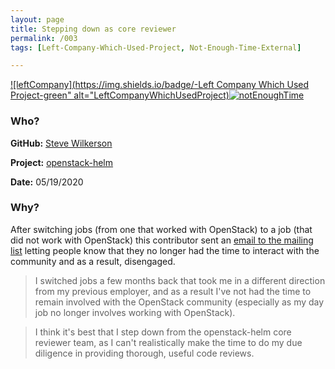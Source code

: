 ```yaml
---
layout: page
title: Stepping down as core reviewer
permalink: /003
tags: [Left-Company-Which-Used-Project, Not-Enough-Time-External]

---
```


[![leftCompany](https://img.shields.io/badge/-Left Company Which Used Project-green" alt="LeftCompanyWhichUsedProject)](/#leftCompanyWhichUsedProject)[![notEnoughTime](https://img.shields.io/badge/-Not%20Enough%20Time-orange)](/#NETE)

### Who?

**GitHub:** [Steve Wilkerson](https://github.com/wilkers-steve)

**Project:** [openstack-helm](https://opendev.org/openstack/openstack-helm/)

**Date:** 05/19/2020

### Why?

After switching jobs (from one that worked with OpenStack) to a job (that did not work with OpenStack) this contributor sent an [email to the mailing list](http://lists.openstack.org/pipermail/openstack-discuss/2020-May/014977.html) letting people know that they no longer had the time to interact with the community and as a result, disengaged. 

> I switched jobs a few months back that took me in a different direction from my previous employer, and as a result I've not had the time to remain involved with the OpenStack community (especially as my day job no longer involves working with OpenStack).

> I think it's best that I step down from the openstack-helm core reviewer team, as I can't realistically make the time to do my due diligence in providing thorough, useful code reviews.

